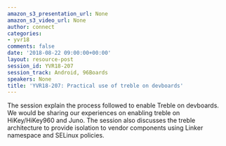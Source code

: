 ```yaml
---
amazon_s3_presentation_url: None
amazon_s3_video_url: None
author: connect
categories:
- yvr18
comments: false
date: '2018-08-22 09:00:00+00:00'
layout: resource-post
session_id: YVR18-207
session_track: Android, 96Boards
speakers: None
title: 'YVR18-207: Practical use of treble on devboards'
---
```


The session explain the process followed to enable Treble on devboards. We would be sharing our experiences on enabling treble on HiKey/HiKey960 and Juno. The session also discusses the treble architecture to provide isolation to vendor components using Linker namespace and SELinux policies.